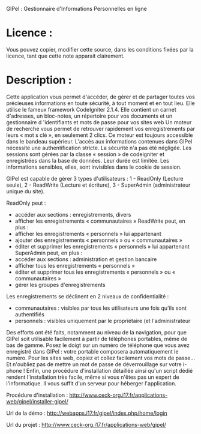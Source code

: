 GIPel : Gestionnaire d'Informations Personnelles en ligne

Licence :
=========

Vous pouvez copier, modifier cette
source, dans les conditions fixées par la licence, tant que cette note
apparait clairement.

Description :
=============

Cette application vous permet d'accéder, de gérer et de partager toutes vos précieuses 
informations en toute sécurité, à tout moment et en tout lieu. Elle
 utilise le fameux framework CodeIgniter 2.1.4.
Elle contient un carnet d'adresses, un bloc-notes, un répertoire pour vos documents et un gestionnaire d
'identifiants et mots de passe pour vos sites web
Un moteur de recherche vous permet de retrouver rapidement vos enregistrements par leurs « mot
s clé », en seulement 2 clics. Ce moteur est toujours accessible dans le bandeau supérieur.
L'accès aux informations contenues dans GIPel nécessite une 
authentification stricte. La sécurité n'a pas été négligée. Les sessions sont 
gérées par la classe « session » de codeigniter et enregistrées dans la base de données. Leur durée est limitée. 
Les informations sensibles, elles, sont invisibles dans le cookie de session.

GIPel est capable de gérer 3 types d'utilisateurs : 
1 - ReadOnly (Lecture seule), 
2 - ReadWrite (Lecture et écriture),
3 - SuperAdmin (administrateur unique du site).

ReadOnly peut :
- accéder aux sections : enregistrements, divers
- afficher les enregistrements « communautaires »
ReadWrite peut, en plus :
- afficher les enregistrements « personnels » lui appartenant
- ajouter des enregistrements « personnels » ou « communautaires »
- éditer et supprimer les enregistrements « personnels » lui appartenant
SuperAdmin peut, en plus :
- accéder aux sections : administration et gestion bancaire
- afficher tous les enregistrements « personnels »
- éditer et supprimer tous les enregistrements « personnels » ou « communautaires »
- gérer les groupes d'enregistrements

Les enregistrements se déclinent en 2 niveaux de confidentialité :
- communautaires : visibles par tous les utilisateurs une fois qu'ils sont authentifiés
- personnels : visibles uniquement par le propriétaire (et l'administrateur

Des efforts ont été faits, notamment au niveau de la navigation, pour
 que GIPel soit utilisable facilement à partir de téléphones portables, même
 de bas de gamme. Posez le doigt sur un numéro de téléphone que vous avez enregistré
dans GIPel : votre portable composera automatiquement le numéro. Pour 
les sites web, copiez et collez facilement vos mots de passe... Et n'oubliez pas
 de mettre un mot de passe de déverrouillage sur votre i-phone !
Enfin, une procédure d'installation détaillée ainsi qu'un script dédié rendent 
l'installation très facile, même si vous n'êtes pas un expert de l'informatique. 
Il vous suffit d'un serveur pour héberger l'application.

Procédure d'installation : 
<a href='http://www.ceck-org.i17.fr/applications-web/gipel/installer-gipel/' 
rel='noopener noreferrer ugc nofollow' target='_blank'>
http://www.ceck-org.i17.fr/applications-web/gipel/installer-gipel/</a>

Url de la démo : <a href='http://webapps.i17.fr/gipel/index.php/home/lo
gin' rel='noopener noreferrer ugc nofollow' target='_blank'>http://webapps.i17.fr/gipel/index.php/home/login</a>

Url du projet : <a href='http://
www.ceck-org.i17.fr/applications-web/gipel/' rel='noopener noreferrer ugc nofoll
ow' target='_blank'>http://www.ceck-org.i17.fr/applications-web/gipel/</a>
